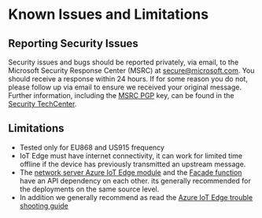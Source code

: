 # Known Issues and Limitations

## Reporting Security Issues

Security issues and bugs should be reported privately, via email, to the Microsoft Security
Response Center (MSRC) at [secure@microsoft.com](mailto:secure@microsoft.com). You should
receive a response within 24 hours. If for some reason you do not, please follow up via
email to ensure we received your original message. Further information, including the
[MSRC PGP](https://technet.microsoft.com/en-us/security/dn606155) key, can be found in
the [Security TechCenter](https://technet.microsoft.com/en-us/security/default).

## Limitations

- Tested only for EU868 and US915 frequency
- IoT Edge must have internet connectivity, it can work for limited time offline if the device has previously transmitted an upstream message.
- The [network server Azure IoT Edge module](https://github.com/Azure/iotedge-lorawan-starterkit/tree/dev/LoRaEngine/modules/LoRaWanNetworkSrvModule) and the [Facade function](https://github.com/Azure/iotedge-lorawan-starterkit/tree/dev/LoRaEngine/LoraKeysManagerFacade) have an API dependency on each other. its generally recommended for the deployments on the same source level.
- In addition we generally recommend as read the [Azure IoT Edge trouble shooting guide](https://docs.microsoft.com/en-us/azure/iot-edge/troubleshoot)
